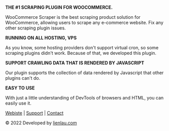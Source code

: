 **THE #1 SCRAPING PLUGIN FOR WOOCOMMERCE.**

WooCommerce Scraper is the best scraping product solution for WooCommerce, allowing users to scrape any e-commerce website. Fix any other scraping plugin issues.

**RUNNING ON ALL HOSTING, VPS**

As you know, some hosting providers don't support virtual cron, so some scraping plugins didn't work. Because of that, we developed this plugin.

**SUPPORT CRAWLING DATA THAT IS RENDERED BY JAVASCRIPT**

Our plugin supports the collection of data rendered by Javascript that other plugins can't do.

**EASY TO USE**

With just a little understanding of DevTools of browsers and HTML, you can easily use it.

[Webiste](https://wooscraper.com/) | [Support](https://t.me/quannv27) | [Contact](mailto:vanquan805@gmail.com)

© 2022 Developed by [lienlau.com](https://lienlau.com)